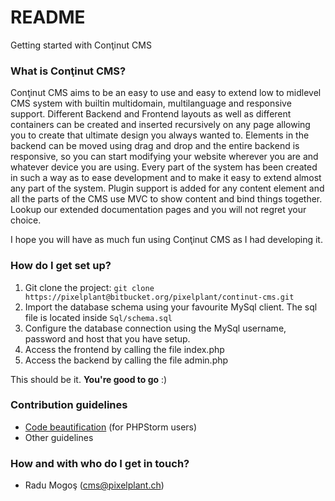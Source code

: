# README #

Getting started with Conţinut CMS

### What is Conţinut CMS? ###

Conţinut CMS aims to be an easy to use and easy to extend low to midlevel CMS system with builtin multidomain, multilanguage and responsive support. Different Backend and Frontend layouts as well as different containers can be created and inserted recursively on any page allowing you to create that ultimate design you always wanted to.
Elements in the backend can be moved using drag and drop and the entire backend is responsive, so you can start modifying your website wherever you are and whatever device you are using.
Every part of the system has been created in such a way as to ease development and to make it easy to extend almost any part of the system. Plugin support is added for any content element and all the parts of the CMS use MVC to show content and bind things together. Lookup our extended documentation pages and you will not regret your choice.

I hope you will have as much fun using Conţinut CMS as I had developing it.

### How do I get set up? ###

1. Git clone the project: `git clone https://pixelplant@bitbucket.org/pixelplant/continut-cms.git`
2. Import the database schema using your favourite MySql client. The sql file is located inside `Sql/schema.sql`
3. Configure the database connection using the MySql username, password and host that you have setup.
4. Access the frontend by calling the file index.php
5. Access the backend by calling the file admin.php

This should be it. **You're good to go** :)

### Contribution guidelines ###

* [Code beautification](Documentation/Readme/Code.md) (for PHPStorm users)
* Other guidelines

### How and with who do I get in touch? ###

* Radu Mogoş (cms@pixelplant.ch)